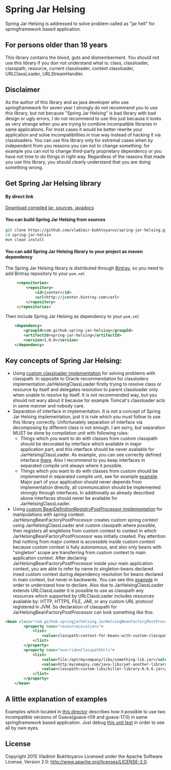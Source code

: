 # Spring Jar Helsing
Spring Jar Helsing is addressed to solve problem called as "jar hell" for springframework based application.

## For persons older than 18 years
This library contains the blood, guts and dismemberment.
You should not use this library if you don not understand what is: class, classloader, classpath, resource, current classloader, context classloader, URLClassLoader, URLStreamHandler.

## Disclaimer
As the author of this library and as java developer who use springframework for seven year I strongly do not recommend you to use this library, 
but not because "Spring Jar Helsing" is bad library with bad design or ugly errors, 
I do not recommend to use this just because it looks as very strange when you are trying to combine incompatible libraries in same applications.
For most cases it would be better rewrite your application and solve incompatibilities in true way instead of hacking it via classloaders.
You can use this library only for extremal cases when by independent from you reasons you can not to change something: 
for example you can not to change third-party proprietary dependency or you have not time to do things in right way. 
Regardless of the reasons that made you use this library, you should clearly understand that you are doing something wrong.


## Get Spring Jar Helsing library
#### By direct link
[Download compiled jar, sources, javadocs](https://github.com/vladimir-bukhtoyarov/spring-jar-helsing/releases/tag/1.0.0)

#### You can build Spring Jar Helsing from sources
```bash
git clone https://github.com/vladimir-bukhtoyarov/spring-jar-helsing.git
cd spring-jar-helsin
mvn clean install
```

#### You can add Spring Jar Helsing library to your project as maven dependency
The Spring Jar Helsing library is distributed through [Bintray](http://bintray.com/), so you need to add Bintray repository to your `pom.xml`

```xml
     <repositories>
         <repository>
             <id>jcenter</id>
             <url>http://jcenter.bintray.com</url>
         </repository>
     </repositories>
```

Then include Spring Jar Helsing as dependency to your `pom.xml`

```xml
    <dependency>
        <groupId>com.github.spring-jar-helsing</groupId>
        <artifactId>spring-jar-helsing</artifactId>
        <version>1.0.0</version>
    </dependency>
```

## Key concepts of Spring Jar Helsing:
* Using [custom classloader implementation](https://github.com/vladimir-bukhtoyarov/spring-jar-helsing/blob/master/spring-jar-helsing/src/main/java/com/github/springjarhelsing/JarHelsingClassLoader.java) for solving problems with classpath.
In opposite to Oracle recommendation for classloders implementation JarHelsingClassLoader firstly trying to resolve class or resource by itself and delegates resolution to parent classloader only when unable to resolve by itself.
It is not recommended way, but you should not wary about it because for example Tomcat's classloader acts in same manner and nobody care.  
* Separation of interface in implementation. It is not a concept of Spring Jar Helsing implementation, just it is rule which you must follow to use this library correctly.
Unfortunately separation of interface via decomposing by different class is not enough. I am sorry, but separation MUST be done by compilation unit with following rules:
  * Things which you want to do with classes from custom classpath should be decorated by interface which available in major application part, and this interface should be never available for JarHelsingClassLoader.
As example, you can see correctly defined interface [there](https://github.com/vladimir-bukhtoyarov/spring-jar-helsing/tree/master/examples/examples-api).
Also I recommend to you keep interfaces in separated compile unit always where it possible. 
  * Things which you want to do with classes from custom should be implemented in separated compile unit, see for example [example](https://github.com/vladimir-bukhtoyarov/spring-jar-helsing/tree/master/examples/with-guava-r09).
Major part of your application should never depends from implementation directly, all communication should be implemented strongly through interfaces. 
In additionally as already described above interfaces should never be available for JarHelsingClassLoader.
* Using [custom BeanDefinitionRegistryPostProcessor implementation](https://github.com/vladimir-bukhtoyarov/spring-jar-helsing/blob/master/spring-jar-helsing/src/main/java/com/github/springjarhelsing/JarHelsingBeanFactoryPostProcessor.java) for manipulations with spring context.
JarHelsingBeanFactoryPostProcessor creates custom spring context using JarHelsingClassLoader and custom classpath where possible, then registers all singletons from custom context to context in which JarHelsingBeanFactoryPostProcessor was initially created.
Pay attention that nothing from major context is accessible inside custom context because custom context is fully autonomous, and also only beans with "singleton" scope are transferring from custom context to main application context.
After declaring JarHelsingBeanFactoryPostProcessor inside your main application context, you are able to refer by name to singleton-beans declared insed custom context during dependency resolution for beans declared in main context, but never in backwards.
You can see this [example](https://github.com/vladimir-bukhtoyarov/spring-jar-helsing/blob/master/examples/j2se-test/src/test/resources/test-main-context.xml) in order to understand how to declare.
Also due to JarHelsingClassLoader extends URLClassLoader it is possible to use as classpath any resources which supported by URLClassLoader includes resources available by: HTTP, HTTPS, FILE, JAR, or any custom URL protocol registered in JVM.
So declaration of classpath for JarHelsingBeanFactoryPostProcessor can look something like this:
```xml
<bean class="com.github.springjarhelsing.JarHelsingBeanFactoryPostProcessor">
        <property name="resourceLocations">
            <list>
                <value>classpath:context-for-beans-with-custom-classpath.xml</value>
            </list>
        </property>
        <property name="overridenClasspathUrls">
            <list>
                <value>file:/opt/mycompany/libs/something-lib.jar</value> <!-- Points to file -->
                <value>http:mycomapny.com/java-libs/yet-another-library.jar</value> <!-- Points to file in internet -->
                <value>classpath:custom-libs/killer-library-6.6.6.jar</value> <!-- Points to file accessible as resource. Pay double attention that this file should not be by itself a valid source for parent classloader which can be used by parent classloader to class resolution -->
            </list>
        </property>
    </bean>
``` 

## A little explanation of examples
Examples which located in [this director](https://github.com/vladimir-bukhtoyarov/spring-jar-helsing/tree/master/examples) describes how it possible to use two incompatible versions of Guava(guava-r09 and guava-17.0) in same springframework based application.
Just debug [this unit test](https://github.com/vladimir-bukhtoyarov/spring-jar-helsing/blob/master/examples/j2se-test/src/test/java/com/github/springjarhelsing/SpringJarHelsingTest.java) in order to see all by own eyes.


License
-------
Copyright 2015 Vladimir Bukhtoyarov
Licensed under the Apache Software License, Version 2.0: <http://www.apache.org/licenses/LICENSE-2.0>.


